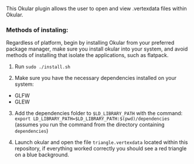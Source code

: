This Okular plugin allows the user to open and view .vertexdata files within Okular.

### Methods of instaling:

Regardless of platform, begin by installing Okular from your preferred package manager, make sure you install okular into your system, and avoid methods of installing that isolate the applications, such as flatpack.

1. Run `sudo ./install.sh`

2. Make sure you have the necessary dependencies installed on your system:
* GLFW
* GLEW

3. Add the dependencies folder to `$LD_LIBRARY_PATH` with the command: `export LD_LIBRARY_PATH=$LD_LIBRARY_PATH:$(pwd)/dependencies` (assumes you run the command from the directory containing `dependencies`)

4. Launch okular and open the file `triangle.vertexdata` located within this repository, if everything worked correctly you should see a red triangle on a blue background.
